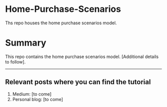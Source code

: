 # Home-Purchase-Scenarios
Ths repo houses the home purchase scenarios model.

# Summary
This repo contains the home purchase scenarios model. [Additional details to follow].

---

## Relevant posts where you can find the tutorial

1. Medium: [to come]
2. Personal blog:  [to come]
